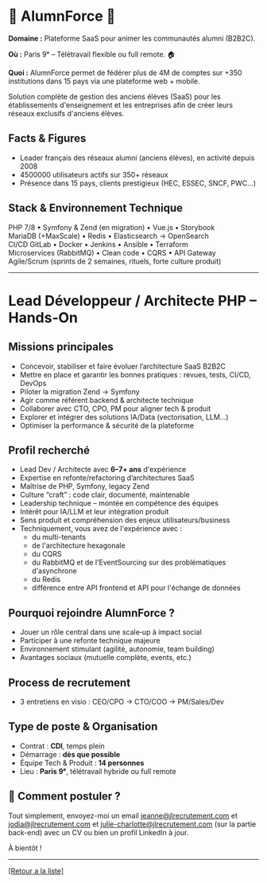 # 📖 AlumnForce 📖

**Domaine :** Plateforme SaaS pour animer les communautés alumni (B2B2C).  

**Où :** Paris 9ᵉ – Télétravail flexible ou full remote.  🏠

**Quoi :** AlumnForce permet de fédérer plus de 4M de comptes sur +350 institutions dans 15 pays via une plateforme web + mobile.

Solution complète de gestion des anciens élèves (SaaS) pour les établissements d'enseignement et les entreprises afin de créer leurs réseaux exclusifs d'anciens élèves. 

## Facts & Figures 

* Leader français des réseaux alumni (anciens élèves), en activité depuis 2008
* 4500000 utilisateurs actifs sur 350+ réseaux 
* Présence dans 15 pays, clients prestigieux (HEC, ESSEC, SNCF, PWC…) 

## Stack & Environnement Technique

PHP 7/8 • Symfony & Zend (en migration) • Vue.js • Storybook  
MariaDB (+MaxScale) • Redis • Elasticsearch → OpenSearch  
CI/CD GitLab • Docker • Jenkins • Ansible • Terraform  
Microservices (RabbitMQ) • Clean code • CQRS • API Gateway  
Agile/Scrum (sprints de 2 semaines, rituels, forte culture produit)

---

# Lead Développeur / Architecte PHP – Hands‑On

## Missions principales

* Concevoir, stabiliser et faire évoluer l’architecture SaaS B2B2C  
* Mettre en place et garantir les bonnes pratiques : revues, tests, CI/CD, DevOps  
* Piloter la migration Zend → Symfony  
* Agir comme référent backend & architecte technique  
* Collaborer avec CTO, CPO, PM pour aligner tech & produit  
* Explorer et intégrer des solutions IA/Data (vectorisation, LLM…)  
* Optimiser la performance & sécurité de la plateforme 

## Profil recherché

* Lead Dev / Architecte avec **6–7+ ans** d'expérience
* Expertise en refonte/refactoring d’architectures SaaS 
* Maîtrise de PHP, Symfony, legacy Zend
* Culture “craft” : code clair, documenté, maintenable  
* Leadership technique – montée en compétence des équipes  
* Intérêt pour IA/LLM et leur intégration produit
* Sens produit et compréhension des enjeux utilisateurs/business
* Techniquement, vous avez de l'expérience avec :
	- du multi-tenants
	- de l'architecture hexagonale
	- du CQRS
	- du RabbitMQ et de l'EventSourcing sur des problématiques d'asynchrone
	- du Redis 
	- différence entre API frontend et API pour l'échange de données

## Pourquoi rejoindre AlumnForce ?

* Jouer un rôle central dans une scale‑up à impact social  
* Participer à une refonte technique majeure  
* Environnement stimulant (agilité, autonomie, team building)  
* Avantages sociaux (mutuelle complète, events, etc.)

## Process de recrutement

* 3 entretiens en visio : CEO/CPO → CTO/COO → PM/Sales/Dev

## Type de poste & Organisation

* Contrat : **CDI**, temps plein  
* Démarrage : **dès que possible**  
* Équipe Tech & Produit : **14 personnes**  
* Lieu : **Paris 9ᵉ**, télétravail hybride ou full remote

## 📩 Comment postuler ?

Tout simplement, envoyez-moi un email jeanne@jlrecrutement.com et jodia@jlrecrutement.com et julie-charlotte@jlrecrutement.com (sur la partie back-end) avec un CV ou bien un profil LinkedIn à jour. 

À bientôt !

----
<a href="https://github.com/jlondiche/job-board-php/blob/master/README.md">[Retour a la liste]</a> 
